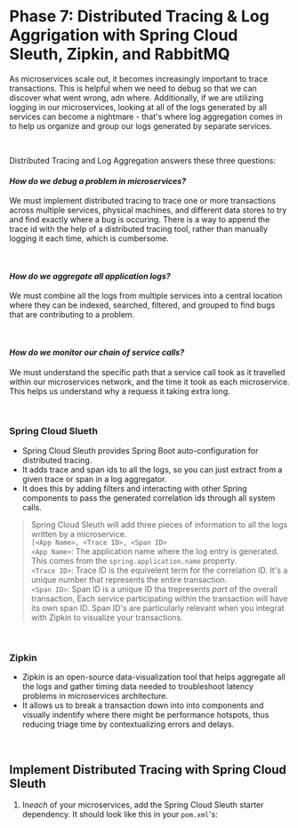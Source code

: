 # Phase 7: Distributed Tracing & Log Aggrigation with Spring Cloud Sleuth, Zipkin, and RabbitMQ
As microservices scale out, it becomes increasingly important to trace transactions.  This is helpful when we need to debug so that we can discover what went wrong, adn where.  Additionally, if we are utilizing logging in our microservices, looking at all of the logs generated by all services can become a nightmare - that's where log aggregation comes in to help us organize and group our logs generated by separate services.

<br>

Distributed Tracing and Log Aggregation answers these three questions:

#### *How do we debug a problem in microservices?*
We must implement distributed tracing to trace one or more transactions across multiple services, physical machines, and different data stores to try and find exactly where a bug is occuring.  There is a way to append the trace id with the help of a distributed tracing tool, rather than manually logging it each time, which is cumbersome.

<br>

#### *How do we aggregate all application logs?*
We must combine all the logs from multiple services into a central location where they can be indexed, searched, filtered, and grouped to find bugs that are contributing to a problem.

<br>

#### *How do we monitor our chain of service calls?*
We must understand the specific path that a service call took as it travelled within our microservices network, and the time it took as each microservice.  This helps us understand why a requess it taking extra long.

<br>

### Spring Cloud Slueth
- Spring Cloud Sleuth provides Spring Boot auto-configuration for distributed tracing.
- It adds trace and span ids to all the logs, so you can just extract from a given trace or span in a log aggregator.
- It does this by adding filters and interacting with other Spring components to pass the generated correlation ids through all system calls.

> Spring Cloud Sleuth will add three pieces of information to all the logs written by a microservice. <br>
> `[<App Name>, <Trace ID>, <Span ID>` <br>
> `<App Name>`: The application name where the log entry is generated.  This comes from the `spring.application.name` property. <br>
> `<Trace ID>`: Trace ID is the equivelent term for the correlation ID.  It's a unique number that represents the entire transaction. <br> 
> `<Span ID>`: Span ID is a unique ID tha trepresents *part* of the overall transaction,  Each service participating within the transaction will have its own span ID. Span ID's are particularly relevant when you integrat with Zipkin to visualize your transactions.


<br>

### Zipkin
- Zipkin is an open-source data-visualization tool that helps aggregate all the logs and gather timing data needed to troubleshoot latency problems in microservices architecture.
- It allows us to break a transaction down into into components and visually indentify where there might be performance hotspots, thus reducing triage time by contextualizing errors and delays.

<br>

## Implement Distributed Tracing with Spring Cloud Sleuth

1. In*each* of your microservices, add the Spring Cloud Sleuth starter dependency.  It should look like this in your `pom.xml`'s: 

<br>

```xml

```

<br>

    